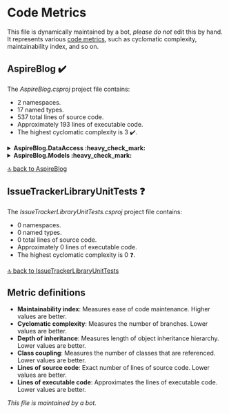 <!-- markdownlint-capture -->
<!-- markdownlint-disable -->

# Code Metrics

This file is dynamically maintained by a bot, *please do not* edit this by hand. It represents
various [code metrics](https://aka.ms/dotnet/code-metrics), such as cyclomatic complexity, maintainability index, and so
on.

<div id='AspireBlog'></div>

## AspireBlog :heavy_check_mark:

The *AspireBlog.csproj* project file contains:

- 2 namespaces.
- 17 named types.
- 537 total lines of source code.
- Approximately 193 lines of executable code.
- The highest cyclomatic complexity is 3 :heavy_check_mark:.

<details>
<summary>
  <strong id="AspireBlog-dataaccess">
    AspireBlog.DataAccess :heavy_check_mark:
  </strong>
</summary>
<br>

The `AspireBlog.DataAccess` namespace contains 10 named types.

- 10 named types.
- 434 total lines of source code.
- Approximately 165 lines of executable code.
- The highest cyclomatic complexity is 3 :heavy_check_mark:.

<details>
<summary>
  <strong id="dbconnection">
    DbConnection :heavy_check_mark:
  </strong>
</summary>
<br>

- The `DbConnection` contains 14 members.
- 32 total lines of source code.
- Approximately 13 lines of executable code.
- The highest cyclomatic complexity is 2 :heavy_check_mark:.

| Member kind | Line number | Maintainability index | Cyclomatic complexity | Depth of inheritance | Class coupling |
Lines of source / executable code |
| :-: | :-: | :-: | :-: | :-: | :-: | :-: |
| Field
| [7](https://github.com/mpaulosky/IssueTracker/blob/main/src/AspireBlog/DataAccess/DbConnection.cs#L7 "IConfiguration DbConnection._config")
| 100 | 0 :heavy_check_mark: | 0 | 1 | 1 / 0 |
| Field
| [9](https://github.com/mpaulosky/IssueTracker/blob/main/src/AspireBlog/DataAccess/DbConnection.cs#L9 "string DbConnection._connectionId")
| 93 | 0 :heavy_check_mark: | 0 | 0 | 1 / 1 |
| Field
| [8](https://github.com/mpaulosky/IssueTracker/blob/main/src/AspireBlog/DataAccess/DbConnection.cs#L8 "IMongoDatabase DbConnection._db")
| 100 | 0 :heavy_check_mark: | 0 | 1 | 1 / 0 |
| Method
| [24](https://github.com/mpaulosky/IssueTracker/blob/main/src/AspireBlog/DataAccess/DbConnection.cs#L24 "DbConnection.DbConnection(IConfiguration config)")
| 64 | 1 :heavy_check_mark: | 0 | 9 | 12 / 8 |
| Property
| [16](https://github.com/mpaulosky/IssueTracker/blob/main/src/AspireBlog/DataAccess/DbConnection.cs#L16 "MongoClient DbConnection.Client")
| 100 | 2 :heavy_check_mark: | 0 | 1 | 1 / 0 |
| Property
| [21](https://github.com/mpaulosky/IssueTracker/blob/main/src/AspireBlog/DataAccess/DbConnection.cs#L21 "IMongoCollection<CommentModel> DbConnection.CommentCollection")
| 100 | 2 :heavy_check_mark: | 0 | 2 | 1 / 0 |
| Property
| [15](https://github.com/mpaulosky/IssueTracker/blob/main/src/AspireBlog/DataAccess/DbConnection.cs#L15 "string DbConnection.CommentCollectionName")
| 100 | 2 :heavy_check_mark: | 0 | 0 | 1 / 1 |
| Property
| [11](https://github.com/mpaulosky/IssueTracker/blob/main/src/AspireBlog/DataAccess/DbConnection.cs#L11 "string DbConnection.DbName")
| 100 | 2 :heavy_check_mark: | 0 | 0 | 1 / 0 |
| Property
| [20](https://github.com/mpaulosky/IssueTracker/blob/main/src/AspireBlog/DataAccess/DbConnection.cs#L20 "IMongoCollection<IssueModel> DbConnection.IssueCollection")
| 100 | 2 :heavy_check_mark: | 0 | 2 | 1 / 0 |
| Property
| [14](https://github.com/mpaulosky/IssueTracker/blob/main/src/AspireBlog/DataAccess/DbConnection.cs#L14 "string DbConnection.IssueCollectionName")
| 100 | 2 :heavy_check_mark: | 0 | 0 | 1 / 1 |
| Property
| [18](https://github.com/mpaulosky/IssueTracker/blob/main/src/AspireBlog/DataAccess/DbConnection.cs#L18 "IMongoCollection<StatusModel> DbConnection.StatusCollection")
| 100 | 2 :heavy_check_mark: | 0 | 2 | 1 / 0 |
| Property
| [12](https://github.com/mpaulosky/IssueTracker/blob/main/src/AspireBlog/DataAccess/DbConnection.cs#L12 "string DbConnection.StatusCollectionName")
| 100 | 2 :heavy_check_mark: | 0 | 0 | 1 / 1 |
| Property
| [19](https://github.com/mpaulosky/IssueTracker/blob/main/src/AspireBlog/DataAccess/DbConnection.cs#L19 "IMongoCollection<UserModel> DbConnection.UserCollection")
| 100 | 2 :heavy_check_mark: | 0 | 2 | 1 / 0 |
| Property
| [13](https://github.com/mpaulosky/IssueTracker/blob/main/src/AspireBlog/DataAccess/DbConnection.cs#L13 "string DbConnection.UserCollectionName")
| 100 | 2 :heavy_check_mark: | 0 | 0 | 1 / 1 |

<a href="#AspireBlog-dataaccess">:top: back to AspireBlog.DataAccess</a>

</details>

<details>
<summary>
  <strong id="icommentdata">
    ICommentData :heavy_check_mark:
  </strong>
</summary>
<br>

- The `ICommentData` contains 8 members.
- 11 total lines of source code.
- Approximately 0 lines of executable code.
- The highest cyclomatic complexity is 1 :heavy_check_mark:.

| Member kind | Line number | Maintainability index | Cyclomatic complexity | Depth of inheritance | Class coupling |
Lines of source / executable code |
| :-: | :-: | :-: | :-: | :-: | :-: | :-: |
| Method
| [12](https://github.com/mpaulosky/IssueTracker/blob/main/src/AspireBlog/Contracts/ICommentData.cs#L12 "Task ICommentData.CreateComment(CommentModel comment)")
| 100 | 1 :heavy_check_mark: | 0 | 2 | 1 / 0 |
| Method
| [7](https://github.com/mpaulosky/IssueTracker/blob/main/src/AspireBlog/Contracts/ICommentData.cs#L7 "Task<List<CommentModel>> ICommentData.GetAllApprovedComments()")
| 100 | 1 :heavy_check_mark: | 0 | 3 | 1 / 0 |
| Method
| [5](https://github.com/mpaulosky/IssueTracker/blob/main/src/AspireBlog/Contracts/ICommentData.cs#L5 "Task<List<CommentModel>> ICommentData.GetAllComments()")
| 100 | 1 :heavy_check_mark: | 0 | 3 | 1 / 0 |
| Method
| [9](https://github.com/mpaulosky/IssueTracker/blob/main/src/AspireBlog/Contracts/ICommentData.cs#L9 "Task<List<CommentModel>> ICommentData.GetAllCommentsWaitingForApproval()")
| 100 | 1 :heavy_check_mark: | 0 | 3 | 1 / 0 |
| Method
| [8](https://github.com/mpaulosky/IssueTracker/blob/main/src/AspireBlog/Contracts/ICommentData.cs#L8 "Task<CommentModel> ICommentData.GetComment(string id)")
| 100 | 1 :heavy_check_mark: | 0 | 2 | 1 / 0 |
| Method
| [6](https://github.com/mpaulosky/IssueTracker/blob/main/src/AspireBlog/Contracts/ICommentData.cs#L6 "Task<List<CommentModel>> ICommentData.GetUsersComments(string userId)")
| 100 | 1 :heavy_check_mark: | 0 | 3 | 1 / 0 |
| Method
| [10](https://github.com/mpaulosky/IssueTracker/blob/main/src/AspireBlog/Contracts/ICommentData.cs#L10 "Task ICommentData.UpdateComment(CommentModel suggestion)")
| 100 | 1 :heavy_check_mark: | 0 | 2 | 1 / 0 |
| Method
| [11](https://github.com/mpaulosky/IssueTracker/blob/main/src/AspireBlog/Contracts/ICommentData.cs#L11 "Task ICommentData.UpvoteComment(string commentId, string userId)")
| 100 | 1 :heavy_check_mark: | 0 | 1 | 1 / 0 |

<a href="#AspireBlog-dataaccess">:top: back to AspireBlog.DataAccess</a>

</details>

<details>
<summary>
  <strong id="idbconnection">
    IDbConnection :heavy_check_mark:
  </strong>
</summary>
<br>

- The `IDbConnection` contains 10 members.
- 13 total lines of source code.
- Approximately 0 lines of executable code.
- The highest cyclomatic complexity is 1 :heavy_check_mark:.

| Member kind | Line number | Maintainability index | Cyclomatic complexity | Depth of inheritance | Class coupling |
Lines of source / executable code |
| :-: | :-: | :-: | :-: | :-: | :-: | :-: |
| Property
| [10](https://github.com/mpaulosky/IssueTracker/blob/main/src/AspireBlog/Contracts/IDbConnection.cs#L10 "MongoClient IDbConnection.Client")
| 100 | 1 :heavy_check_mark: | 0 | 1 | 1 / 0 |
| Property
| [14](https://github.com/mpaulosky/IssueTracker/blob/main/src/AspireBlog/Contracts/IDbConnection.cs#L14 "IMongoCollection<CommentModel> IDbConnection.CommentCollection")
| 100 | 1 :heavy_check_mark: | 0 | 2 | 1 / 0 |
| Property
| [9](https://github.com/mpaulosky/IssueTracker/blob/main/src/AspireBlog/Contracts/IDbConnection.cs#L9 "string IDbConnection.CommentCollectionName")
| 100 | 1 :heavy_check_mark: | 0 | 0 | 1 / 0 |
| Property
| [5](https://github.com/mpaulosky/IssueTracker/blob/main/src/AspireBlog/Contracts/IDbConnection.cs#L5 "string IDbConnection.DbName")
| 100 | 1 :heavy_check_mark: | 0 | 0 | 1 / 0 |
| Property
| [13](https://github.com/mpaulosky/IssueTracker/blob/main/src/AspireBlog/Contracts/IDbConnection.cs#L13 "IMongoCollection<IssueModel> IDbConnection.IssueCollection")
| 100 | 1 :heavy_check_mark: | 0 | 2 | 1 / 0 |
| Property
| [8](https://github.com/mpaulosky/IssueTracker/blob/main/src/AspireBlog/Contracts/IDbConnection.cs#L8 "string IDbConnection.IssueCollectionName")
| 100 | 1 :heavy_check_mark: | 0 | 0 | 1 / 0 |
| Property
| [11](https://github.com/mpaulosky/IssueTracker/blob/main/src/AspireBlog/Contracts/IDbConnection.cs#L11 "IMongoCollection<StatusModel> IDbConnection.StatusCollection")
| 100 | 1 :heavy_check_mark: | 0 | 2 | 1 / 0 |
| Property
| [6](https://github.com/mpaulosky/IssueTracker/blob/main/src/AspireBlog/Contracts/IDbConnection.cs#L6 "string IDbConnection.StatusCollectionName")
| 100 | 1 :heavy_check_mark: | 0 | 0 | 1 / 0 |
| Property
| [12](https://github.com/mpaulosky/IssueTracker/blob/main/src/AspireBlog/Contracts/IDbConnection.cs#L12 "IMongoCollection<UserModel> IDbConnection.UserCollection")
| 100 | 1 :heavy_check_mark: | 0 | 2 | 1 / 0 |
| Property
| [7](https://github.com/mpaulosky/IssueTracker/blob/main/src/AspireBlog/Contracts/IDbConnection.cs#L7 "string IDbConnection.UserCollectionName")
| 100 | 1 :heavy_check_mark: | 0 | 0 | 1 / 0 |

<a href="#AspireBlog-dataaccess">:top: back to AspireBlog.DataAccess</a>

</details>

<details>
<summary>
  <strong id="iissuedata">
    IIssueData :heavy_check_mark:
  </strong>
</summary>
<br>

- The `IIssueData` contains 8 members.
- 11 total lines of source code.
- Approximately 0 lines of executable code.
- The highest cyclomatic complexity is 1 :heavy_check_mark:.

| Member kind | Line number | Maintainability index | Cyclomatic complexity | Depth of inheritance | Class coupling |
Lines of source / executable code |
| :-: | :-: | :-: | :-: | :-: | :-: | :-: |
| Method
| [12](https://github.com/mpaulosky/IssueTracker/blob/main/src/AspireBlog/Contracts/IIssueData.cs#L12 "Task IIssueData.CreateSuggestion(IssueModel suggestion)")
| 100 | 1 :heavy_check_mark: | 0 | 2 | 1 / 0 |
| Method
| [7](https://github.com/mpaulosky/IssueTracker/blob/main/src/AspireBlog/Contracts/IIssueData.cs#L7 "Task<List<IssueModel>> IIssueData.GetAllApprovedSuggestions()")
| 100 | 1 :heavy_check_mark: | 0 | 3 | 1 / 0 |
| Method
| [5](https://github.com/mpaulosky/IssueTracker/blob/main/src/AspireBlog/Contracts/IIssueData.cs#L5 "Task<List<IssueModel>> IIssueData.GetAllSuggestions()")
| 100 | 1 :heavy_check_mark: | 0 | 3 | 1 / 0 |
| Method
| [9](https://github.com/mpaulosky/IssueTracker/blob/main/src/AspireBlog/Contracts/IIssueData.cs#L9 "Task<List<IssueModel>> IIssueData.GetAllSuggestionsWaitingForApproval()")
| 100 | 1 :heavy_check_mark: | 0 | 3 | 1 / 0 |
| Method
| [8](https://github.com/mpaulosky/IssueTracker/blob/main/src/AspireBlog/Contracts/IIssueData.cs#L8 "Task<IssueModel> IIssueData.GetSuggestion(string id)")
| 100 | 1 :heavy_check_mark: | 0 | 2 | 1 / 0 |
| Method
| [6](https://github.com/mpaulosky/IssueTracker/blob/main/src/AspireBlog/Contracts/IIssueData.cs#L6 "Task<List<IssueModel>> IIssueData.GetUsersSuggestions(string userId)")
| 100 | 1 :heavy_check_mark: | 0 | 3 | 1 / 0 |
| Method
| [10](https://github.com/mpaulosky/IssueTracker/blob/main/src/AspireBlog/Contracts/IIssueData.cs#L10 "Task IIssueData.UpdateSuggestion(IssueModel suggestion)")
| 100 | 1 :heavy_check_mark: | 0 | 2 | 1 / 0 |
| Method
| [11](https://github.com/mpaulosky/IssueTracker/blob/main/src/AspireBlog/Contracts/IIssueData.cs#L11 "Task IIssueData.UpvoteSuggestion(string suggestionId, string userId)")
| 100 | 1 :heavy_check_mark: | 0 | 1 | 1 / 0 |

<a href="#AspireBlog-dataaccess">:top: back to AspireBlog.DataAccess</a>

</details>

<details>
<summary>
  <strong id="istatusdata">
    IStatusData :heavy_check_mark:
  </strong>
</summary>
<br>

- The `IStatusData` contains 2 members.
- 5 total lines of source code.
- Approximately 0 lines of executable code.
- The highest cyclomatic complexity is 1 :heavy_check_mark:.

| Member kind | Line number | Maintainability index | Cyclomatic complexity | Depth of inheritance | Class coupling |
Lines of source / executable code |
| :-: | :-: | :-: | :-: | :-: | :-: | :-: |
| Method
| [6](https://github.com/mpaulosky/IssueTracker/blob/main/src/AspireBlog/Contracts/IStatusData.cs#L6 "Task IStatusData.CreateStatus(StatusModel status)")
| 100 | 1 :heavy_check_mark: | 0 | 2 | 1 / 0 |
| Method
| [5](https://github.com/mpaulosky/IssueTracker/blob/main/src/AspireBlog/Contracts/IStatusData.cs#L5 "Task<List<StatusModel>> IStatusData.GetAllStatuses()")
| 100 | 1 :heavy_check_mark: | 0 | 3 | 1 / 0 |

<a href="#AspireBlog-dataaccess">:top: back to AspireBlog.DataAccess</a>

</details>

<details>
<summary>
  <strong id="iuserdata">
    IUserData :heavy_check_mark:
  </strong>
</summary>
<br>

- The `IUserData` contains 5 members.
- 8 total lines of source code.
- Approximately 0 lines of executable code.
- The highest cyclomatic complexity is 1 :heavy_check_mark:.

| Member kind | Line number | Maintainability index | Cyclomatic complexity | Depth of inheritance | Class coupling |
Lines of source / executable code |
| :-: | :-: | :-: | :-: | :-: | :-: | :-: |
| Method
| [8](https://github.com/mpaulosky/IssueTracker/blob/main/src/AspireBlog/Contracts/IUserData.cs#L8 "Task IUserData.CreateUser(UserModel user)")
| 100 | 1 :heavy_check_mark: | 0 | 2 | 1 / 0 |
| Method
| [6](https://github.com/mpaulosky/IssueTracker/blob/main/src/AspireBlog/Contracts/IUserData.cs#L6 "Task<UserModel> IUserData.GetUser(string id)")
| 100 | 1 :heavy_check_mark: | 0 | 2 | 1 / 0 |
| Method
| [7](https://github.com/mpaulosky/IssueTracker/blob/main/src/AspireBlog/Contracts/IUserData.cs#L7 "Task<UserModel> IUserData.GetUserFromAuthentication(string objectId)")
| 100 | 1 :heavy_check_mark: | 0 | 2 | 1 / 0 |
| Method
| [5](https://github.com/mpaulosky/IssueTracker/blob/main/src/AspireBlog/Contracts/IUserData.cs#L5 "Task<List<UserModel>> IUserData.GetUsers()")
| 100 | 1 :heavy_check_mark: | 0 | 3 | 1 / 0 |
| Method
| [9](https://github.com/mpaulosky/IssueTracker/blob/main/src/AspireBlog/Contracts/IUserData.cs#L9 "Task IUserData.UpdateUser(UserModel user)")
| 100 | 1 :heavy_check_mark: | 0 | 2 | 1 / 0 |

<a href="#AspireBlog-dataaccess">:top: back to AspireBlog.DataAccess</a>

</details>

<details>
<summary>
  <strong id="mongocommentdata">
    MongoCommentData :heavy_check_mark:
  </strong>
</summary>
<br>

- The `MongoCommentData` contains 14 members.
- 143 total lines of source code.
- Approximately 68 lines of executable code.
- The highest cyclomatic complexity is 3 :heavy_check_mark:.

| Member kind | Line number | Maintainability index | Cyclomatic complexity | Depth of inheritance | Class coupling |
Lines of source / executable code |
| :-: | :-: | :-: | :-: | :-: | :-: | :-: |
| Field
| [9](https://github.com/mpaulosky/IssueTracker/blob/main/src/AspireBlog/DataAccess/MongoCommentData.cs#L9 "IMemoryCache MongoCommentData._cache")
| 100 | 0 :heavy_check_mark: | 0 | 1 | 1 / 0 |
| Field
| [11](https://github.com/mpaulosky/IssueTracker/blob/main/src/AspireBlog/DataAccess/MongoCommentData.cs#L11 "string MongoCommentData._cacheName")
| 93 | 0 :heavy_check_mark: | 0 | 0 | 1 / 1 |
| Field
| [7](https://github.com/mpaulosky/IssueTracker/blob/main/src/AspireBlog/DataAccess/MongoCommentData.cs#L7 "IDbConnection MongoCommentData._db")
| 100 | 0 :heavy_check_mark: | 0 | 1 | 1 / 0 |
| Field
| [10](https://github.com/mpaulosky/IssueTracker/blob/main/src/AspireBlog/DataAccess/MongoCommentData.cs#L10 "IMongoCollection<CommentModel> MongoCommentData._suggestions")
| 100 | 0 :heavy_check_mark: | 0 | 2 | 1 / 0 |
| Field
| [8](https://github.com/mpaulosky/IssueTracker/blob/main/src/AspireBlog/DataAccess/MongoCommentData.cs#L8 "IUserData MongoCommentData._userData")
| 100 | 0 :heavy_check_mark: | 0 | 1 | 1 / 0 |
| Method
| [13](https://github.com/mpaulosky/IssueTracker/blob/main/src/AspireBlog/DataAccess/MongoCommentData.cs#L13 "MongoCommentData.MongoCommentData(IDbConnection db, IUserData userData, IMemoryCache cache)")
| 75 | 1 :heavy_check_mark: | 0 | 5 | 7 / 4 |
| Method
| [120](https://github.com/mpaulosky/IssueTracker/blob/main/src/AspireBlog/DataAccess/MongoCommentData.cs#L120 "Task MongoCommentData.CreateComment(CommentModel comment)")
| 58 | 1 :heavy_check_mark: | 0 | 13 | 27 / 14 |
| Method
| [49](https://github.com/mpaulosky/IssueTracker/blob/main/src/AspireBlog/DataAccess/MongoCommentData.cs#L49 "Task<List<CommentModel>> MongoCommentData.GetAllApprovedComments()")
| 87 | 1 :heavy_check_mark: | 0 | 4 | 5 / 2 |
| Method
| [21](https://github.com/mpaulosky/IssueTracker/blob/main/src/AspireBlog/DataAccess/MongoCommentData.cs#L21 "Task<List<CommentModel>> MongoCommentData.GetAllComments()")
| 68 | 2 :heavy_check_mark: | 0 | 8 | 13 / 7 |
| Method
| [61](https://github.com/mpaulosky/IssueTracker/blob/main/src/AspireBlog/DataAccess/MongoCommentData.cs#L61 "Task<List<CommentModel>> MongoCommentData.GetAllCommentsWaitingForApproval()")
| 87 | 1 :heavy_check_mark: | 0 | 4 | 5 / 2 |
| Method
| [55](https://github.com/mpaulosky/IssueTracker/blob/main/src/AspireBlog/DataAccess/MongoCommentData.cs#L55 "Task<CommentModel> MongoCommentData.GetComment(string id)")
| 80 | 1 :heavy_check_mark: | 0 | 6 | 5 / 3 |
| Method
| [35](https://github.com/mpaulosky/IssueTracker/blob/main/src/AspireBlog/DataAccess/MongoCommentData.cs#L35 "Task<List<CommentModel>> MongoCommentData.GetUsersComments(string userId)")
| 68 | 2 :heavy_check_mark: | 0 | 8 | 13 / 7 |
| Method
| [67](https://github.com/mpaulosky/IssueTracker/blob/main/src/AspireBlog/DataAccess/MongoCommentData.cs#L67 "Task MongoCommentData.UpdateComment(CommentModel suggestion)")
| 79 | 1 :heavy_check_mark: | 0 | 5 | 5 / 3 |
| Method
| [73](https://github.com/mpaulosky/IssueTracker/blob/main/src/AspireBlog/DataAccess/MongoCommentData.cs#L73 "Task MongoCommentData.UpvoteComment(string commentId, string userId)")
| 51 | 3 :heavy_check_mark: | 0 | 14 | 46 / 25 |

<a href="#AspireBlog-dataaccess">:top: back to AspireBlog.DataAccess</a>

</details>

<details>
<summary>
  <strong id="mongoissuedata">
    MongoIssueData :heavy_check_mark:
  </strong>
</summary>
<br>

- The `MongoIssueData` contains 14 members.
- 128 total lines of source code.
- Approximately 60 lines of executable code.
- The highest cyclomatic complexity is 2 :heavy_check_mark:.

| Member kind | Line number | Maintainability index | Cyclomatic complexity | Depth of inheritance | Class coupling |
Lines of source / executable code |
| :-: | :-: | :-: | :-: | :-: | :-: | :-: |
| Field
| [9](https://github.com/mpaulosky/IssueTracker/blob/main/src/AspireBlog/DataAccess/MongoIssueData.cs#L9 "IMemoryCache MongoIssueData._cache")
| 100 | 0 :heavy_check_mark: | 0 | 1 | 1 / 0 |
| Field
| [11](https://github.com/mpaulosky/IssueTracker/blob/main/src/AspireBlog/DataAccess/MongoIssueData.cs#L11 "string MongoIssueData._cacheName")
| 93 | 0 :heavy_check_mark: | 0 | 0 | 1 / 1 |
| Field
| [7](https://github.com/mpaulosky/IssueTracker/blob/main/src/AspireBlog/DataAccess/MongoIssueData.cs#L7 "IDbConnection MongoIssueData._db")
| 100 | 0 :heavy_check_mark: | 0 | 1 | 1 / 0 |
| Field
| [10](https://github.com/mpaulosky/IssueTracker/blob/main/src/AspireBlog/DataAccess/MongoIssueData.cs#L10 "IMongoCollection<IssueModel> MongoIssueData._issues")
| 100 | 0 :heavy_check_mark: | 0 | 2 | 1 / 0 |
| Field
| [8](https://github.com/mpaulosky/IssueTracker/blob/main/src/AspireBlog/DataAccess/MongoIssueData.cs#L8 "IUserData MongoIssueData._userData")
| 100 | 0 :heavy_check_mark: | 0 | 1 | 1 / 0 |
| Method
| [13](https://github.com/mpaulosky/IssueTracker/blob/main/src/AspireBlog/DataAccess/MongoIssueData.cs#L13 "MongoIssueData.MongoIssueData(IDbConnection db, IUserData userData, IMemoryCache cache)")
| 75 | 1 :heavy_check_mark: | 0 | 5 | 7 / 4 |
| Method
| [105](https://github.com/mpaulosky/IssueTracker/blob/main/src/AspireBlog/DataAccess/MongoIssueData.cs#L105 "Task MongoIssueData.CreateSuggestion(IssueModel suggestion)")
| 58 | 1 :heavy_check_mark: | 0 | 12 | 27 / 14 |
| Method
| [49](https://github.com/mpaulosky/IssueTracker/blob/main/src/AspireBlog/DataAccess/MongoIssueData.cs#L49 "Task<List<IssueModel>> MongoIssueData.GetAllApprovedSuggestions()")
| 87 | 1 :heavy_check_mark: | 0 | 4 | 5 / 2 |
| Method
| [21](https://github.com/mpaulosky/IssueTracker/blob/main/src/AspireBlog/DataAccess/MongoIssueData.cs#L21 "Task<List<IssueModel>> MongoIssueData.GetAllSuggestions()")
| 68 | 2 :heavy_check_mark: | 0 | 8 | 13 / 7 |
| Method
| [61](https://github.com/mpaulosky/IssueTracker/blob/main/src/AspireBlog/DataAccess/MongoIssueData.cs#L61 "Task<List<IssueModel>> MongoIssueData.GetAllSuggestionsWaitingForApproval()")
| 87 | 1 :heavy_check_mark: | 0 | 4 | 5 / 2 |
| Method
| [55](https://github.com/mpaulosky/IssueTracker/blob/main/src/AspireBlog/DataAccess/MongoIssueData.cs#L55 "Task<IssueModel> MongoIssueData.GetSuggestion(string id)")
| 80 | 1 :heavy_check_mark: | 0 | 6 | 5 / 3 |
| Method
| [35](https://github.com/mpaulosky/IssueTracker/blob/main/src/AspireBlog/DataAccess/MongoIssueData.cs#L35 "Task<List<IssueModel>> MongoIssueData.GetUsersSuggestions(string userId)")
| 68 | 2 :heavy_check_mark: | 0 | 8 | 13 / 7 |
| Method
| [67](https://github.com/mpaulosky/IssueTracker/blob/main/src/AspireBlog/DataAccess/MongoIssueData.cs#L67 "Task MongoIssueData.UpdateSuggestion(IssueModel suggestion)")
| 79 | 1 :heavy_check_mark: | 0 | 5 | 5 / 3 |
| Method
| [73](https://github.com/mpaulosky/IssueTracker/blob/main/src/AspireBlog/DataAccess/MongoIssueData.cs#L73 "Task MongoIssueData.UpvoteSuggestion(string suggestionId, string userId)")
| 56 | 1 :heavy_check_mark: | 0 | 13 | 31 / 17 |

<a href="#AspireBlog-dataaccess">:top: back to AspireBlog.DataAccess</a>

</details>

<details>
<summary>
  <strong id="mongostatusdata">
    MongoStatusData :heavy_check_mark:
  </strong>
</summary>
<br>

- The `MongoStatusData` contains 6 members.
- 31 total lines of source code.
- Approximately 11 lines of executable code.
- The highest cyclomatic complexity is 2 :heavy_check_mark:.

| Member kind | Line number | Maintainability index | Cyclomatic complexity | Depth of inheritance | Class coupling |
Lines of source / executable code |
| :-: | :-: | :-: | :-: | :-: | :-: | :-: |
| Field
| [8](https://github.com/mpaulosky/IssueTracker/blob/main/src/AspireBlog/DataAccess/MongoStatusData.cs#L8 "IMemoryCache MongoStatusData._cache")
| 100 | 0 :heavy_check_mark: | 0 | 1 | 1 / 0 |
| Field
| [7](https://github.com/mpaulosky/IssueTracker/blob/main/src/AspireBlog/DataAccess/MongoStatusData.cs#L7 "IMongoCollection<StatusModel> MongoStatusData._statuses")
| 100 | 0 :heavy_check_mark: | 0 | 2 | 1 / 0 |
| Method
| [11](https://github.com/mpaulosky/IssueTracker/blob/main/src/AspireBlog/DataAccess/MongoStatusData.cs#L11 "MongoStatusData.MongoStatusData(IDbConnection db, IMemoryCache cache)")
| 84 | 1 :heavy_check_mark: | 0 | 4 | 5 / 2 |
| Field
| [9](https://github.com/mpaulosky/IssueTracker/blob/main/src/AspireBlog/DataAccess/MongoStatusData.cs#L9 "string MongoStatusData.CacheName")
| 93 | 0 :heavy_check_mark: | 0 | 0 | 1 / 1 |
| Method
| [31](https://github.com/mpaulosky/IssueTracker/blob/main/src/AspireBlog/DataAccess/MongoStatusData.cs#L31 "Task MongoStatusData.CreateStatus(StatusModel status)")
| 96 | 1 :heavy_check_mark: | 0 | 4 | 4 / 1 |
| Method
| [17](https://github.com/mpaulosky/IssueTracker/blob/main/src/AspireBlog/DataAccess/MongoStatusData.cs#L17 "Task<List<StatusModel>> MongoStatusData.GetAllStatuses()")
| 68 | 2 :heavy_check_mark: | 0 | 6 | 13 / 7 |

<a href="#AspireBlog-dataaccess">:top: back to AspireBlog.DataAccess</a>

</details>

<details>
<summary>
  <strong id="mongouserdata">
    MongoUserData :heavy_check_mark:
  </strong>
</summary>
<br>

- The `MongoUserData` contains 7 members.
- 38 total lines of source code.
- Approximately 13 lines of executable code.
- The highest cyclomatic complexity is 1 :heavy_check_mark:.

| Member kind | Line number | Maintainability index | Cyclomatic complexity | Depth of inheritance | Class coupling |
Lines of source / executable code |
| :-: | :-: | :-: | :-: | :-: | :-: | :-: |
| Field
| [5](https://github.com/mpaulosky/IssueTracker/blob/main/src/AspireBlog/DataAccess/MongoUserData.cs#L5 "IMongoCollection<UserModel> MongoUserData._users")
| 100 | 0 :heavy_check_mark: | 0 | 2 | 1 / 0 |
| Method
| [7](https://github.com/mpaulosky/IssueTracker/blob/main/src/AspireBlog/DataAccess/MongoUserData.cs#L7 "MongoUserData.MongoUserData(IDbConnection db)")
| 93 | 1 :heavy_check_mark: | 0 | 3 | 4 / 1 |
| Method
| [30](https://github.com/mpaulosky/IssueTracker/blob/main/src/AspireBlog/DataAccess/MongoUserData.cs#L30 "Task MongoUserData.CreateUser(UserModel user)")
| 96 | 1 :heavy_check_mark: | 0 | 4 | 4 / 1 |
| Method
| [18](https://github.com/mpaulosky/IssueTracker/blob/main/src/AspireBlog/DataAccess/MongoUserData.cs#L18 "Task<UserModel> MongoUserData.GetUser(string id)")
| 80 | 1 :heavy_check_mark: | 0 | 4 | 5 / 3 |
| Method
| [24](https://github.com/mpaulosky/IssueTracker/blob/main/src/AspireBlog/DataAccess/MongoUserData.cs#L24 "Task<UserModel> MongoUserData.GetUserFromAuthentication(string objectId)")
| 80 | 1 :heavy_check_mark: | 0 | 4 | 5 / 3 |
| Method
| [12](https://github.com/mpaulosky/IssueTracker/blob/main/src/AspireBlog/DataAccess/MongoUserData.cs#L12 "Task<List<UserModel>> MongoUserData.GetUsers()")
| 82 | 1 :heavy_check_mark: | 0 | 5 | 5 / 3 |
| Method
| [35](https://github.com/mpaulosky/IssueTracker/blob/main/src/AspireBlog/DataAccess/MongoUserData.cs#L35 "Task MongoUserData.UpdateUser(UserModel user)")
| 83 | 1 :heavy_check_mark: | 0 | 5 | 5 / 2 |

<a href="#AspireBlog-dataaccess">:top: back to AspireBlog.DataAccess</a>

</details>

</details>

<details>
<summary>
  <strong id="AspireBlog-models">
    AspireBlog.Models :heavy_check_mark:
  </strong>
</summary>
<br>

The `AspireBlog.Models` namespace contains 7 named types.

- 7 named types.
- 103 total lines of source code.
- Approximately 28 lines of executable code.
- The highest cyclomatic complexity is 2 :heavy_check_mark:.

<details>
<summary>
  <strong id="basiccommentmodel">
    BasicCommentModel :heavy_check_mark:
  </strong>
</summary>
<br>

- The `BasicCommentModel` contains 4 members.
- 17 total lines of source code.
- Approximately 4 lines of executable code.
- The highest cyclomatic complexity is 2 :heavy_check_mark:.

| Member kind | Line number | Maintainability index | Cyclomatic complexity | Depth of inheritance | Class coupling |
Lines of source / executable code |
| :-: | :-: | :-: | :-: | :-: | :-: | :-: |
| Method
| [9](https://github.com/mpaulosky/IssueTracker/blob/main/src/AspireBlog/Models/BasicCommentModel.cs#L9 "BasicCommentModel.BasicCommentModel()")
| 100 | 1 :heavy_check_mark: | 0 | 0 | 4 / 0 |
| Method
| [14](https://github.com/mpaulosky/IssueTracker/blob/main/src/AspireBlog/Models/BasicCommentModel.cs#L14 "BasicCommentModel.BasicCommentModel(CommentModel comment)")
| 83 | 1 :heavy_check_mark: | 0 | 1 | 5 / 2 |
| Property
| [7](https://github.com/mpaulosky/IssueTracker/blob/main/src/AspireBlog/Models/BasicCommentModel.cs#L7 "string BasicCommentModel.Comment")
| 100 | 2 :heavy_check_mark: | 0 | 0 | 1 / 0 |
| Property
| [6](https://github.com/mpaulosky/IssueTracker/blob/main/src/AspireBlog/Models/BasicCommentModel.cs#L6 "string BasicCommentModel.Id")
| 100 | 2 :heavy_check_mark: | 0 | 2 | 2 / 2 |

<a href="#AspireBlog-models">:top: back to AspireBlog.Models</a>

</details>

<details>
<summary>
  <strong id="basicissuemodel">
    BasicIssueModel :heavy_check_mark:
  </strong>
</summary>
<br>

- The `BasicIssueModel` contains 4 members.
- 17 total lines of source code.
- Approximately 4 lines of executable code.
- The highest cyclomatic complexity is 2 :heavy_check_mark:.

| Member kind | Line number | Maintainability index | Cyclomatic complexity | Depth of inheritance | Class coupling |
Lines of source / executable code |
| :-: | :-: | :-: | :-: | :-: | :-: | :-: |
| Method
| [9](https://github.com/mpaulosky/IssueTracker/blob/main/src/AspireBlog/Models/BasicIssueModel.cs#L9 "BasicIssueModel.BasicIssueModel()")
| 100 | 1 :heavy_check_mark: | 0 | 0 | 4 / 0 |
| Method
| [14](https://github.com/mpaulosky/IssueTracker/blob/main/src/AspireBlog/Models/BasicIssueModel.cs#L14 "BasicIssueModel.BasicIssueModel(IssueModel issue)")
| 83 | 1 :heavy_check_mark: | 0 | 1 | 5 / 2 |
| Property
| [6](https://github.com/mpaulosky/IssueTracker/blob/main/src/AspireBlog/Models/BasicIssueModel.cs#L6 "string BasicIssueModel.Id")
| 100 | 2 :heavy_check_mark: | 0 | 2 | 2 / 2 |
| Property
| [7](https://github.com/mpaulosky/IssueTracker/blob/main/src/AspireBlog/Models/BasicIssueModel.cs#L7 "string BasicIssueModel.Issue")
| 100 | 2 :heavy_check_mark: | 0 | 0 | 1 / 0 |

<a href="#AspireBlog-models">:top: back to AspireBlog.Models</a>

</details>

<details>
<summary>
  <strong id="basicusermodel">
    BasicUserModel :heavy_check_mark:
  </strong>
</summary>
<br>

- The `BasicUserModel` contains 4 members.
- 15 total lines of source code.
- Approximately 4 lines of executable code.
- The highest cyclomatic complexity is 2 :heavy_check_mark:.

| Member kind | Line number | Maintainability index | Cyclomatic complexity | Depth of inheritance | Class coupling |
Lines of source / executable code |
| :-: | :-: | :-: | :-: | :-: | :-: | :-: |
| Method
| [9](https://github.com/mpaulosky/IssueTracker/blob/main/src/AspireBlog/Models/BasicUserModel.cs#L9 "BasicUserModel.BasicUserModel()")
| 100 | 1 :heavy_check_mark: | 0 | 0 | 3 / 0 |
| Method
| [12](https://github.com/mpaulosky/IssueTracker/blob/main/src/AspireBlog/Models/BasicUserModel.cs#L12 "BasicUserModel.BasicUserModel(UserModel user)")
| 83 | 1 :heavy_check_mark: | 0 | 1 | 5 / 2 |
| Property
| [7](https://github.com/mpaulosky/IssueTracker/blob/main/src/AspireBlog/Models/BasicUserModel.cs#L7 "string BasicUserModel.DisplayName")
| 100 | 2 :heavy_check_mark: | 0 | 0 | 1 / 0 |
| Property
| [6](https://github.com/mpaulosky/IssueTracker/blob/main/src/AspireBlog/Models/BasicUserModel.cs#L6 "string BasicUserModel.Id")
| 100 | 2 :heavy_check_mark: | 0 | 2 | 2 / 2 |

<a href="#AspireBlog-models">:top: back to AspireBlog.Models</a>

</details>

<details>
<summary>
  <strong id="commentmodel">
    CommentModel :heavy_check_mark:
  </strong>
</summary>
<br>

- The `CommentModel` contains 7 members.
- 12 total lines of source code.
- Approximately 5 lines of executable code.
- The highest cyclomatic complexity is 2 :heavy_check_mark:.

| Member kind | Line number | Maintainability index | Cyclomatic complexity | Depth of inheritance | Class coupling |
Lines of source / executable code |
| :-: | :-: | :-: | :-: | :-: | :-: | :-: |
| Property
| [13](https://github.com/mpaulosky/IssueTracker/blob/main/src/AspireBlog/Models/CommentModel.cs#L13 "bool CommentModel.Archived")
| 100 | 2 :heavy_check_mark: | 0 | 0 | 1 / 1 |
| Property
| [10](https://github.com/mpaulosky/IssueTracker/blob/main/src/AspireBlog/Models/CommentModel.cs#L10 "BasicUserModel CommentModel.Author")
| 100 | 2 :heavy_check_mark: | 0 | 1 | 1 / 0 |
| Property
| [8](https://github.com/mpaulosky/IssueTracker/blob/main/src/AspireBlog/Models/CommentModel.cs#L8 "string CommentModel.Comment")
| 100 | 2 :heavy_check_mark: | 0 | 0 | 1 / 0 |
| Property
| [9](https://github.com/mpaulosky/IssueTracker/blob/main/src/AspireBlog/Models/CommentModel.cs#L9 "DateTime CommentModel.DateCreated")
| 100 | 2 :heavy_check_mark: | 0 | 2 | 1 / 1 |
| Property
| [7](https://github.com/mpaulosky/IssueTracker/blob/main/src/AspireBlog/Models/CommentModel.cs#L7 "string CommentModel.Id")
| 100 | 2 :heavy_check_mark: | 0 | 3 | 3 / 2 |
| Property
| [12](https://github.com/mpaulosky/IssueTracker/blob/main/src/AspireBlog/Models/CommentModel.cs#L12 "StatusModel CommentModel.IssueStatus")
| 100 | 2 :heavy_check_mark: | 0 | 1 | 1 / 0 |
| Property
| [11](https://github.com/mpaulosky/IssueTracker/blob/main/src/AspireBlog/Models/CommentModel.cs#L11 "HashSet<string> CommentModel.UserVotes")
| 100 | 2 :heavy_check_mark: | 0 | 1 | 1 / 1 |

<a href="#AspireBlog-models">:top: back to AspireBlog.Models</a>

</details>

<details>
<summary>
  <strong id="issuemodel">
    IssueModel :heavy_check_mark:
  </strong>
</summary>
<br>

- The `IssueModel` contains 8 members.
- 13 total lines of source code.
- Approximately 4 lines of executable code.
- The highest cyclomatic complexity is 2 :heavy_check_mark:.

| Member kind | Line number | Maintainability index | Cyclomatic complexity | Depth of inheritance | Class coupling |
Lines of source / executable code |
| :-: | :-: | :-: | :-: | :-: | :-: | :-: |
| Property
| [14](https://github.com/mpaulosky/IssueTracker/blob/main/src/AspireBlog/Models/IssueModel.cs#L14 "bool IssueModel.Archived")
| 100 | 2 :heavy_check_mark: | 0 | 0 | 1 / 1 |
| Property
| [11](https://github.com/mpaulosky/IssueTracker/blob/main/src/AspireBlog/Models/IssueModel.cs#L11 "BasicUserModel IssueModel.Author")
| 100 | 2 :heavy_check_mark: | 0 | 1 | 1 / 0 |
| Property
| [10](https://github.com/mpaulosky/IssueTracker/blob/main/src/AspireBlog/Models/IssueModel.cs#L10 "DateTime IssueModel.DateCreated")
| 100 | 2 :heavy_check_mark: | 0 | 2 | 1 / 1 |
| Property
| [9](https://github.com/mpaulosky/IssueTracker/blob/main/src/AspireBlog/Models/IssueModel.cs#L9 "string IssueModel.Description")
| 100 | 2 :heavy_check_mark: | 0 | 0 | 1 / 0 |
| Property
| [7](https://github.com/mpaulosky/IssueTracker/blob/main/src/AspireBlog/Models/IssueModel.cs#L7 "string IssueModel.Id")
| 100 | 2 :heavy_check_mark: | 0 | 3 | 3 / 2 |
| Property
| [8](https://github.com/mpaulosky/IssueTracker/blob/main/src/AspireBlog/Models/IssueModel.cs#L8 "string IssueModel.Issue")
| 100 | 2 :heavy_check_mark: | 0 | 0 | 1 / 0 |
| Property
| [12](https://github.com/mpaulosky/IssueTracker/blob/main/src/AspireBlog/Models/IssueModel.cs#L12 "StatusModel IssueModel.IssueStatus")
| 100 | 2 :heavy_check_mark: | 0 | 1 | 1 / 0 |
| Property
| [13](https://github.com/mpaulosky/IssueTracker/blob/main/src/AspireBlog/Models/IssueModel.cs#L13 "string IssueModel.OwnerNotes")
| 100 | 2 :heavy_check_mark: | 0 | 0 | 1 / 0 |

<a href="#AspireBlog-models">:top: back to AspireBlog.Models</a>

</details>

<details>
<summary>
  <strong id="statusmodel">
    StatusModel :heavy_check_mark:
  </strong>
</summary>
<br>

- The `StatusModel` contains 3 members.
- 8 total lines of source code.
- Approximately 2 lines of executable code.
- The highest cyclomatic complexity is 2 :heavy_check_mark:.

| Member kind | Line number | Maintainability index | Cyclomatic complexity | Depth of inheritance | Class coupling |
Lines of source / executable code |
| :-: | :-: | :-: | :-: | :-: | :-: | :-: |
| Property
| [7](https://github.com/mpaulosky/IssueTracker/blob/main/src/AspireBlog/Models/StatusModel.cs#L7 "string StatusModel.Id")
| 100 | 2 :heavy_check_mark: | 0 | 3 | 3 / 2 |
| Property
| [9](https://github.com/mpaulosky/IssueTracker/blob/main/src/AspireBlog/Models/StatusModel.cs#L9 "string StatusModel.StatusDescription")
| 100 | 2 :heavy_check_mark: | 0 | 0 | 1 / 0 |
| Property
| [8](https://github.com/mpaulosky/IssueTracker/blob/main/src/AspireBlog/Models/StatusModel.cs#L8 "string StatusModel.StatusName")
| 100 | 2 :heavy_check_mark: | 0 | 0 | 1 / 0 |

<a href="#AspireBlog-models">:top: back to AspireBlog.Models</a>

</details>

<details>
<summary>
  <strong id="usermodel">
    UserModel :heavy_check_mark:
  </strong>
</summary>
<br>

- The `UserModel` contains 9 members.
- 14 total lines of source code.
- Approximately 5 lines of executable code.
- The highest cyclomatic complexity is 2 :heavy_check_mark:.

| Member kind | Line number | Maintainability index | Cyclomatic complexity | Depth of inheritance | Class coupling |
Lines of source / executable code |
| :-: | :-: | :-: | :-: | :-: | :-: | :-: |
| Property
| [15](https://github.com/mpaulosky/IssueTracker/blob/main/src/AspireBlog/Models/UserModel.cs#L15 "List<BasicCommentModel> UserModel.AuthoredComments")
| 100 | 2 :heavy_check_mark: | 0 | 2 | 1 / 1 |
| Property
| [13](https://github.com/mpaulosky/IssueTracker/blob/main/src/AspireBlog/Models/UserModel.cs#L13 "List<BasicIssueModel> UserModel.AuthoredIssues")
| 100 | 2 :heavy_check_mark: | 0 | 2 | 1 / 1 |
| Property
| [11](https://github.com/mpaulosky/IssueTracker/blob/main/src/AspireBlog/Models/UserModel.cs#L11 "string UserModel.DisplayName")
| 100 | 2 :heavy_check_mark: | 0 | 0 | 1 / 0 |
| Property
| [12](https://github.com/mpaulosky/IssueTracker/blob/main/src/AspireBlog/Models/UserModel.cs#L12 "string UserModel.EmailAddress")
| 100 | 2 :heavy_check_mark: | 0 | 0 | 1 / 0 |
| Property
| [9](https://github.com/mpaulosky/IssueTracker/blob/main/src/AspireBlog/Models/UserModel.cs#L9 "string UserModel.FirstName")
| 100 | 2 :heavy_check_mark: | 0 | 0 | 1 / 0 |
| Property
| [7](https://github.com/mpaulosky/IssueTracker/blob/main/src/AspireBlog/Models/UserModel.cs#L7 "string UserModel.Id")
| 100 | 2 :heavy_check_mark: | 0 | 3 | 3 / 2 |
| Property
| [10](https://github.com/mpaulosky/IssueTracker/blob/main/src/AspireBlog/Models/UserModel.cs#L10 "string UserModel.LastName")
| 100 | 2 :heavy_check_mark: | 0 | 0 | 1 / 0 |
| Property
| [8](https://github.com/mpaulosky/IssueTracker/blob/main/src/AspireBlog/Models/UserModel.cs#L8 "string UserModel.ObjectIdentifier")
| 100 | 2 :heavy_check_mark: | 0 | 0 | 1 / 0 |
| Property
| [14](https://github.com/mpaulosky/IssueTracker/blob/main/src/AspireBlog/Models/UserModel.cs#L14 "List<BasicCommentModel> UserModel.VotedOnComments")
| 100 | 2 :heavy_check_mark: | 0 | 2 | 1 / 1 |

<a href="#AspireBlog-models">:top: back to AspireBlog.Models</a>

</details>

</details>

<a href="#AspireBlog">:top: back to AspireBlog</a>

<div id='issuetrackerlibraryunittests'></div>

## IssueTrackerLibraryUnitTests :question:

The *IssueTrackerLibraryUnitTests.csproj* project file contains:

- 0 namespaces.
- 0 named types.
- 0 total lines of source code.
- Approximately 0 lines of executable code.
- The highest cyclomatic complexity is 0 :question:.

<a href="#issuetrackerlibraryunittests">:top: back to IssueTrackerLibraryUnitTests</a>

## Metric definitions

- **Maintainability index**: Measures ease of code maintenance. Higher values are better.
- **Cyclomatic complexity**: Measures the number of branches. Lower values are better.
- **Depth of inheritance**: Measures length of object inheritance hierarchy. Lower values are better.
- **Class coupling**: Measures the number of classes that are referenced. Lower values are better.
- **Lines of source code**: Exact number of lines of source code. Lower values are better.
- **Lines of executable code**: Approximates the lines of executable code. Lower values are better.

*This file is maintained by a bot.*

<!-- markdownlint-restore -->
